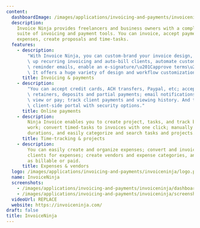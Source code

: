 ```yaml
---
content:
  dashboardImage: /images/applications/invoicing-and-payments/invoiceninja/dashboard.jpg
  description:
    Invoice Ninja provides freelancers and business owners with a complete
    suite of invoicing and payment tools. You can invoice, accept payments, track
    expenses, create proposals and time-tasks.
  features:
    - description:
        "With Invoice Ninja, you can custom-brand your invoice design, set\
        \ up recurring invoicing and auto-bill clients, automate custom late-payment\
        \ reminder emails, enable an e-signature/\u201Capprove terms\u201D checkbox.\
        \ It offers a huge variety of design and workflow customizations."
      title: Invoicing & payments
    - description:
        "You can accept credit cards, ACH transfers, Paypal, etc; accept\
        \ retainers, deposits and partial payments; email notifications when clients\
        \ view or pay; track client payments and viewing history. And there\u2019s a\
        \ client-side portal with security options."
      title: Online payments
    - description:
        Ninja Invoice enables you to create project, tasks, and track billable
        work; convert timed-tasks to invoices with one click; manually set task time
        durations, and easily categorize and search tasks and projects.
      title: Time-tracking & projects
    - description:
        You can easily create and organize expenses; convert and invoice
        clients for expenses; create vendors and expense categories, and mark expenses
        as billable or paid.
      title: Expenses & vendors
  logo: /images/applications/invoicing-and-payments/invoiceninja/logo.png
  name: InvoiceNinja
  screenshots:
    - /images/applications/invoicing-and-payments/invoiceninja/dashboard.jpg
    - /images/applications/invoicing-and-payments/invoiceninja/screenshot-2.jpg
  videoUrl: REPLACE
  website: https://invoiceninja.com/
draft: false
title: InvoiceNinja
---
```

